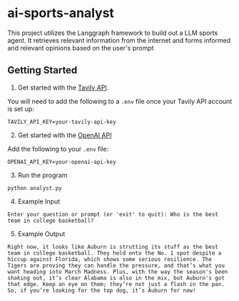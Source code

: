 # ai-sports-analyst

This project utilizes the Langgraph framework to build out a LLM sports agent. It retrieves relevant information from the internet and forms informed and relevant opinions based on the user's prompt

## Getting Started
1. Get started with the [Tavily API](https://tavily.com/).

You will need to add the following to a `.env` file once your Tavily API account is set up:
```text
TAVILY_API_KEY=your-tavily-api-key
```
2. Get started with the [OpenAI API](https://platform.openai.com/docs/quickstart)

Add the following to your `.env` file:
```text
OPENAI_API_KEY=your-openai-api-key
```

3. Run the program
```shell
python analyst.py
```

4. Example Input
```
Enter your question or prompt (or 'exit' to quit): Who is the best team in college basketball?
```

5. Example Output
```
Right now, it looks like Auburn is strutting its stuff as the best team in college basketball. They held onto the No. 1 spot despite a hiccup against Florida, which shows some serious resilience. The Tigers are proving they can handle the pressure, and that’s what you want heading into March Madness. Plus, with the way the season's been shaking out, it’s clear Alabama is also in the mix, but Auburn's got that edge. Keep an eye on them; they’re not just a flash in the pan. So, if you’re looking for the top dog, it’s Auburn for now!
```